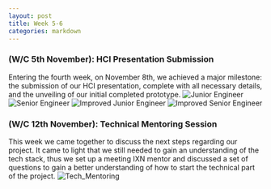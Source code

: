 ```yaml
---
layout: post
title: Week 5-6
categories: markdown
---
```

### (W/C  5th November): HCI Presentation Submission ###

Entering the fourth week, on November 8th, we achieved a major milestone: the submission of our HCI presentation, complete with all necessary details, and the unveiling of our initial completed prototype.
![Junior Engineer](/2023/group43/assets/images/blogs/Prototype1.png)
![Senior Engineer](/2023/group43/assets/images/blogs/Prototype2.png)
![Improved Junior Engineer](/2023/group43/assets/images/blogs/Prototype3.png)
![Improved Senior Engineer](/2023/group43/assets/images/blogs/Prototype4.png)

### (W/C 12th November): Technical Mentoring Session ###

This week we came together to discuss the next steps regarding our project. It came to light that we still needed to gain an understanding of the tech stack, thus we set up a meeting IXN mentor and discussed a set of questions to gain a better understanding of how to start the technical part of the project.
![Tech_Mentoring](/2023/group43/assets/images/blogs/Tech_mentoring.png)
